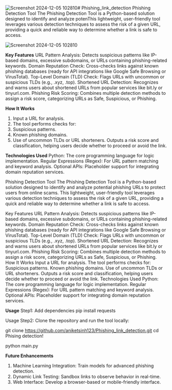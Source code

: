 ![Screenshot 2024-12-05 102810](https://github.com/user-attachments/assets/8a4f17ff-9cce-4fdb-a5c0-71cdbaf6d7d1)# Phishing_link_detection
Phishing Detection Tool The Phishing Detection Tool is a Python-based solution designed to identify and analyze potenThis lightweight, user-friendly tool leverages various detection techniques to assess the risk of a given URL, providing a quick and reliable way to determine whether a link is safe to access.

![Screenshot 2024-12-05 102810](https://github.com/user-attachments/assets/91974c88-cbcc-4daf-bea2-939333981430)


**Key Features**
URL Pattern Analysis: Detects suspicious patterns like IP-based domains, excessive subdomains, or URLs containing phishing-related keywords.
Domain Reputation Check: Cross-checks links against known phishing databases (ready for API integrations like Google Safe Browsing or VirusTotal).
Top-Level Domain (TLD) Check: Flags URLs with uncommon or suspicious TLDs (e.g., .xyz, .top).
Shortened URL Detection: Recognizes and warns users about shortened URLs from popular services like bit.ly or tinyurl.com.
Phishing Risk Scoring: Combines multiple detection methods to assign a risk score, categorizing URLs as Safe, Suspicious, or Phishing.

**How It Works**
1. Input a URL for analysis.
2. The tool performs checks for:
3. Suspicious patterns.
4. Known phishing domains.
5. Use of uncommon TLDs or URL shorteners.
Outputs a risk score and classification, helping users decide whether to proceed or avoid the link.

**Technologies Used**
Python: The core programming language for logic implementation.
Regular Expressions (Regex): For URL pattern matching and keyword analysis.
Optional APIs: Placeholder support for integrating domain reputation services.


Phishing Detection Tool
The Phishing Detection Tool is a Python-based solution designed to identify and analyze potential phishing URLs to protect users from online scams. This lightweight, user-friendly tool leverages various detection techniques to assess the risk of a given URL, providing a quick and reliable way to determine whether a link is safe to access.

Key Features
URL Pattern Analysis: Detects suspicious patterns like IP-based domains, excessive subdomains, or URLs containing phishing-related keywords.
Domain Reputation Check: Cross-checks links against known phishing databases (ready for API integrations like Google Safe Browsing or VirusTotal).
Top-Level Domain (TLD) Check: Flags URLs with uncommon or suspicious TLDs (e.g., .xyz, .top).
Shortened URL Detection: Recognizes and warns users about shortened URLs from popular services like bit.ly or tinyurl.com.
Phishing Risk Scoring: Combines multiple detection methods to assign a risk score, categorizing URLs as Safe, Suspicious, or Phishing.
How It Works
Input a URL for analysis.
The tool performs checks for:
Suspicious patterns.
Known phishing domains.
Use of uncommon TLDs or URL shorteners.
Outputs a risk score and classification, helping users decide whether to proceed or avoid the link.
Technologies Used
Python: The core programming language for logic implementation.
Regular Expressions (Regex): For URL pattern matching and keyword analysis.
Optional APIs: Placeholder support for integrating domain reputation services.

**Usage**
Step1: Add dependencies
pip install requests

Usage
Step2: Clone the repository and run the tool locally:

git clone https://github.com/aniketsinh123/Phishing_link_detection.git
cd Phising detection!

python main.py

**Future Enhancements**
1. Machine Learning Integration: Train models for advanced phishing detection.
2. Dynamic Link Testing: Sandbox links to observe behavior in real-time.
3. Web Interface: Develop a browser-based or mobile-friendly interface.

   


